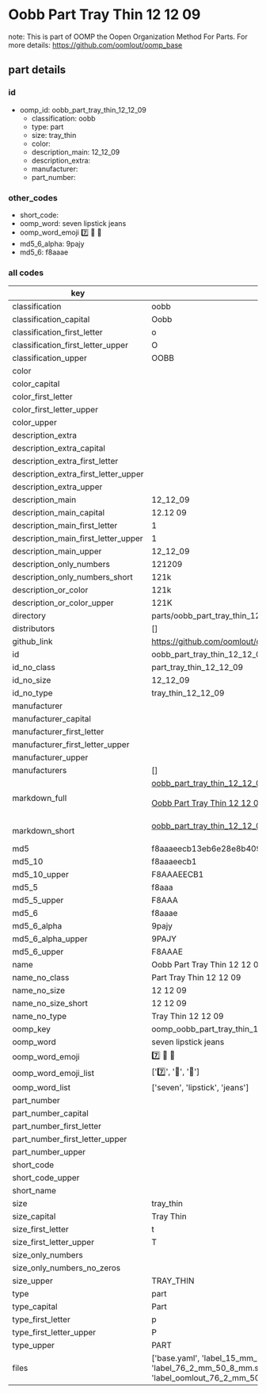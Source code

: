 # Oobb Part Tray Thin 12 12 09  

note: This is part of OOMP the Oopen Organization Method For Parts. For more details: https://github.com/oomlout/oomp_base

##  part details





### id
* oomp_id: oobb_part_tray_thin_12_12_09
  * classification: oobb
  * type: part
  * size: tray_thin
  * color: 
  * description_main: 12_12_09
  * description_extra: 
  * manufacturer: 
  * part_number: 

### other_codes
* short_code: 
* oomp_word: seven lipstick jeans
* oomp_word_emoji :seven: :lipstick: :jeans:
* md5_6_alpha: 9pajy
* md5_6: f8aaae

### all codes 
| key | value |  
| --- | --- |  
| classification | oobb |  
| classification_capital | Oobb |  
| classification_first_letter | o |  
| classification_first_letter_upper | O |  
| classification_upper | OOBB |  
| color |  |  
| color_capital |  |  
| color_first_letter |  |  
| color_first_letter_upper |  |  
| color_upper |  |  
| description_extra |  |  
| description_extra_capital |  |  
| description_extra_first_letter |  |  
| description_extra_first_letter_upper |  |  
| description_extra_upper |  |  
| description_main | 12_12_09 |  
| description_main_capital | 12.12 09 |  
| description_main_first_letter | 1 |  
| description_main_first_letter_upper | 1 |  
| description_main_upper | 12_12_09 |  
| description_only_numbers | 121209 |  
| description_only_numbers_short | 121k |  
| description_or_color | 121k |  
| description_or_color_upper | 121K |  
| directory | parts/oobb_part_tray_thin_12_12_09 |  
| distributors | [] |  
| github_link | https://github.com/oomlout/oomlout_oomp_part_src/tree/main/parts/oobb_part_tray_thin_12_12_09/working |  
| id | oobb_part_tray_thin_12_12_09 |  
| id_no_class | part_tray_thin_12_12_09 |  
| id_no_size | 12_12_09 |  
| id_no_type | tray_thin_12_12_09 |  
| manufacturer |  |  
| manufacturer_capital |  |  
| manufacturer_first_letter |  |  
| manufacturer_first_letter_upper |  |  
| manufacturer_upper |  |  
| manufacturers | [] |  
| markdown_full | [oobb_part_tray_thin_12_12_09](https://github.com/oomlout/oomlout_oomp_part_src/tree/main/parts/oobb_part_tray_thin_12_12_09/working)<br>[](https://github.com/oomlout/oomlout_oomp_part_src/tree/main/parts/oobb_part_tray_thin_12_12_09/working)<br>[Oobb Part Tray Thin 12 12 09](https://github.com/oomlout/oomlout_oomp_part_src/tree/main/parts/oobb_part_tray_thin_12_12_09/working)<br><br> |  
| markdown_short | [oobb_part_tray_thin_12_12_09](https://github.com/oomlout/oomlout_oomp_part_src/tree/main/parts/oobb_part_tray_thin_12_12_09/working)<br><br> |  
| md5 | f8aaaeecb13eb6e28e8b4093e091a797 |  
| md5_10 | f8aaaeecb1 |  
| md5_10_upper | F8AAAEECB1 |  
| md5_5 | f8aaa |  
| md5_5_upper | F8AAA |  
| md5_6 | f8aaae |  
| md5_6_alpha | 9pajy |  
| md5_6_alpha_upper | 9PAJY |  
| md5_6_upper | F8AAAE |  
| name | Oobb Part Tray Thin 12 12 09 |  
| name_no_class | Part Tray Thin 12 12 09 |  
| name_no_size | 12 12 09 |  
| name_no_size_short | 12 12 09 |  
| name_no_type | Tray Thin 12 12 09 |  
| oomp_key | oomp_oobb_part_tray_thin_12_12_09 |  
| oomp_word | seven lipstick jeans |  
| oomp_word_emoji | :seven: :lipstick: :jeans: |  
| oomp_word_emoji_list | [':seven:', ':lipstick:', ':jeans:'] |  
| oomp_word_list | ['seven', 'lipstick', 'jeans'] |  
| part_number |  |  
| part_number_capital |  |  
| part_number_first_letter |  |  
| part_number_first_letter_upper |  |  
| part_number_upper |  |  
| short_code |  |  
| short_code_upper |  |  
| short_name |  |  
| size | tray_thin |  
| size_capital | Tray Thin |  
| size_first_letter | t |  
| size_first_letter_upper | T |  
| size_only_numbers |  |  
| size_only_numbers_no_zeros |  |  
| size_upper | TRAY_THIN |  
| type | part |  
| type_capital | Part |  
| type_first_letter | p |  
| type_first_letter_upper | P |  
| type_upper | PART |  
| files | ['base.yaml', 'label_15_mm_30_mm.pdf', 'label_15_mm_30_mm.svg', 'label_76_2_mm_50_8_mm.pdf', 'label_76_2_mm_50_8_mm.svg', 'label_oomlout_76_2_mm_50_8_mm.pdf', 'label_oomlout_76_2_mm_50_8_mm.svg', 'readme.md', 'working.json', 'working.yaml'] |  
